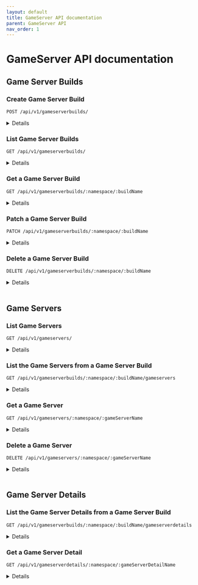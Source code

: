 ```yaml
---
layout: default
title: GameServer API documentation
parent: GameServer API
nav_order: 1
---
```


# GameServer API documentation

## Game Server Builds

### Create Game Server Build

```POST /api/v1/gameserverbuilds/```

<details markdown=block>

  Create a Game Server Build in the cluster.

  * **URL Params**

    None
  
  * **Body**

    ```js
    {
      apiVersion: "mps.playfab.com/v1alpha1",
      kind: "GameServerBuild",
      metadata: {
        name: string,
        namespace: string | undefined,
      },
      spec: {
        buildID: string,
        standingBy: number,
        max: number,
        portsToExpose: Array<number>,
        crashesToMarkUnhealthy: number | undefined,
        template: any
      },
      status: {
        currentActive: number,
        currentStandingBy: number,
        crashesCount: number,
        currentPending: number,
        currentInitializing: number,
        health: string,
        currentStandingByReadyDesired: string,
      }
    }
    ```
  
  * **Success Response**

    * **Code:** 200

      **Body:**

      ```js
      {
        apiVersion: "mps.playfab.com/v1alpha1",
        kind: "GameServerBuild",
        metadata: {
          name: string,
          namespace: string,
        },
        spec: {
          buildID: string,
          standingBy: number,
          max: number,
          portsToExpose: Array<number>,
          crashesToMarkUnhealthy: number | undefined,
          template: any
        },
        status: {
          currentActive: number,
          currentStandingBy: number,
          crashesCount: number,
          currentPending: number,
          currentInitializing: number,
          health: string,
          currentStandingByReadyDesired: string,
        }
      }
      ```
  
  * **Error Response**

    * **Code:** 400

      **Body:**

      ```js
      {"error": error message}
      ```
    
    OR

    * **Code:** 500

      **Body:**

      ```js
      {"error": error message}
      ```
  
</details>

### List Game Server Builds

```GET /api/v1/gameserverbuilds/```

<details  markdown=block>

  List all the Game Server Builds in the cluster.

  * **URL Params**

    None
  
  * **Body**

    None
  
  * **Success Response**

    * **Code:** 200

      **Body:**

      ```js
      [
        {
          apiVersion: "mps.playfab.com/v1alpha1",
          kind: "GameServerBuild",
          metadata: {
            name: string,
            namespace: string,
          },
          spec: {
            buildID: string,
            standingBy: number,
            max: number,
            portsToExpose: Array<number>,
            crashesToMarkUnhealthy: number | undefined,
            template: any
          },
          status: {
            currentActive: number,
            currentStandingBy: number,
            crashesCount: number,
            currentPending: number,
            currentInitializing: number,
            health: string,
            currentStandingByReadyDesired: string,
          }
        },
        ...
      ]
      ```
  
  * **Error Response**

    * **Code:** 500

      **Body:**

      ```js
      {"error": error message}
      ```
  
</details>

### Get a Game Server Build

```GET /api/v1/gameserverbuilds/:namespace/:buildName```

<details markdown=block>

  Get a single Game Server Build from the cluster.

  * **URL Params**

    * ```namespace```: the Kubernetes namespace of the Game Server Build

    * ```buildName```: the name of the Game Server Build

  * **Body**

    None
  
  * **Success Response**

    * **Code:** 200

      **Body:**

      ```js
      {
        apiVersion: "mps.playfab.com/v1alpha1",
        kind: "GameServerBuild",
        metadata: {
          name: string,
          namespace: string,
        },
        spec: {
          buildID: string,
          standingBy: number,
          max: number,
          portsToExpose: Array<number>,
          crashesToMarkUnhealthy: number | undefined,
          template: any
        },
        status: {
          currentActive: number,
          currentStandingBy: number,
          crashesCount: number,
          currentPending: number,
          currentInitializing: number,
          health: string,
          currentStandingByReadyDesired: string,
        }
      }
      ```
  
  * **Error Response**

    * **Code:** 404

      **Body:**

      ```js
      {"error": error message}
      ```

    OR

    * **Code:** 500

      **Body:**

      ```js
      {"error": error message}
      ```
  
</details>

### Patch a Game Server Build

```PATCH /api/v1/gameserverbuilds/:namespace/:buildName```

<details markdown=block>

  Patch the standingBy and max values of a Game Server Build from the cluster.

  * **URL Params**

    * ```namespace```: the Kubernetes namespace of the Game Server Build

    * ```buildName```: the name of the Game Server Build
    
  * **Body**

    ```js
    {
      "standingBy": int,
      "max": int
    }
    ```
  
  * **Success Response**

    * **Code:** 200

      **Body:**

      ```js
      {
        apiVersion: "mps.playfab.com/v1alpha1",
        kind: "GameServerBuild",
        metadata: {
          name: string,
          namespace: string,
        },
        spec: {
          buildID: string,
          standingBy: number,
          max: number,
          portsToExpose: Array<number>,
          crashesToMarkUnhealthy: number | undefined,
          template: any
        },
        status: {
          currentActive: number,
          currentStandingBy: number,
          crashesCount: number,
          currentPending: number,
          currentInitializing: number,
          health: string,
          currentStandingByReadyDesired: string,
        }
      }
      ```
  
  * **Error Response**

    * **Code:** 400

      **Body:**

      ```js
      {"error": error message}
      ```

    OR

    * **Code:** 404

      **Body:**

      ```js
      {"error": error message}
      ```

    OR

    * **Code:** 500

      **Body:**

      ```js
      {"error": error message}
      ```
  
</details>

### Delete a Game Server Build

```DELETE /api/v1/gameserverbuilds/:namespace/:buildName```

<details markdown=block>

  Delete a Game Server Build from the cluster.

  * **URL Params**

    * ```namespace```: the Kubernetes namespace of the Game Server Build

    * ```buildName```: the name of the Game Server Build
    
  * **Body**

    None
  
  * **Success Response**

    * **Code:** 200

      **Body:**

      ```js
      {"message": "Game server build deleted"}
      ```
  
  * **Error Response**

    * **Code:** 404

      **Body:**

      ```js
      {"error": error message}
      ```

    OR

    * **Code:** 500

      **Body:**

      ```js
      {"error": error message}
      ```
  
</details>

<br>

## Game Servers

### List Game Servers

```GET /api/v1/gameservers/```

<details markdown=block>

  List all the Game Servers in the cluster.

  * **URL Params**

    None
  
  * **Body**

    None
  
  * **Success Response**

    * **Code:** 200

      **Body:**

      ```js
      [
        {
          apiVersion: "mps.playfab.com/v1alpha1",
          kind: "GameServer",
          metadata: {
            name: string,
            namespace: string
          },
          status: {
            state: string,
            health: string,
            publicIP: string,
            ports: string,
            nodeName: string
          }
        },
        ...
      ]
      ```
  
  * **Error Response**

    * **Code:** 500

      **Body:**

      ```js
      {"error": error message}
      ```
  
</details>

### List the Game Servers from a Game Server Build

```GET /api/v1/gameserverbuilds/:namespace/:buildName/gameservers```

<details markdown=block>

  List the Game Servers owned by a specific Game Server Build.

  * **URL Params**

    * ```namespace```: the Kubernetes namespace of the Game Server Build

    * ```buildName```: the name of the Game Server Build
    
  * **Body**

    None
  
  * **Success Response**

    * **Code:** 200

      **Body:**

      ```js
      [
        {
          apiVersion: "mps.playfab.com/v1alpha1",
          kind: "GameServer",
          metadata: {
            name: string,
            namespace: string
          },
          status: {
            state: string,
            health: string,
            publicIP: string,
            ports: string,
            nodeName: string
          }
        },
        ...
      ]
      ```
  
  * **Error Response**

    * **Code:** 404

      **Body:**

      ```js
      {"error": error message}
      ```
    
    OR

    * **Code:** 500

      **Body:**

      ```js
      {"error": error message}
      ```
  
</details>

### Get a Game Server

```GET /api/v1/gameservers/:namespace/:gameServerName```

<details markdown=block>

  Get a single Game Server from the cluster.

  * **URL Params**

    * ```namespace```: the Kubernetes namespace of the Game Server

    * ```gameServerName```: the name of the Game Server

  * **Body**

    None
  
  * **Success Response**

    * **Code:** 200

      **Body:**

      ```js
      {
        apiVersion: "mps.playfab.com/v1alpha1",
        kind: "GameServer",
        metadata: {
          name: string,
          namespace: string
        },
        status: {
          state: string,
          health: string,
          publicIP: string,
          ports: string,
          nodeName: string
        }
      }
      ```
  
  * **Error Response**

    * **Code:** 404

      **Body:**

      ```js
      {"error": error message}
      ```

    OR

    * **Code:** 500

      **Body:**

      ```js
      {"error": error message}
      ```
  
</details>

### Delete a Game Server

```DELETE /api/v1/gameservers/:namespace/:gameServerName```

<details markdown=block>

  Delete a Game Server from the cluster.

  * **URL Params**

    * ```namespace```: the Kubernetes namespace of the Game Server

    * ```gameServerName```: the name of the Game Server

  * **Body**

    None
  
  * **Success Response**

    * **Code:** 200

      **Body:**

      ```js
      {"message": "Game server deleted"}
      ```
  
  * **Error Response**

    * **Code:** 404

      **Body:**

      ```js
      {"error": error message}
      ```
    
    OR

    * **Code:** 500

      **Body:**

      ```js
      {"error": error message}
      ```
  
</details>

<br>

## Game Server Details

### List the Game Server Details from a Game Server Build

```GET /api/v1/gameserverbuilds/:namespace/:buildName/gameserverdetails```

<details markdown=block>

  List the Game Server Details owned by a specific Game Server Build.

  * **URL Params**

    * ```namespace```: the Kubernetes namespace of the Game Server Build

    * ```buildName```: the name of the Game Server Build
    
  * **Body**

    None
  
  * **Success Response**

    * **Code:** 200

      **Body:**

      ```js
      {
        apiVersion: "mps.playfab.com/v1alpha1",
        kind: "GameServerDetail",
        metadata: {
          name: string,
          namespace: string
        },
        spec: {
          connectedPlayersCount: number,
          connectedPlayers: Array<string>
        }
      }
      ```
  
  * **Error Response**

    * **Code:** 404

      **Body:**

      ```js
      {"error": error message}
      ```
    
    OR

    * **Code:** 500

      **Body:**

      ```js
      {"error": error message}
      ```
  
</details>

### Get a Game Server Detail

```GET /api/v1/gameserverdetails/:namespace/:gameServerDetailName```

<details markdown=block>

  Get a single Game Server Detail from the cluster.

  * **URL Params**

    * ```namespace```: the Kubernetes namespace of the Game Server Detail

    * ```gameServerDetailName```: the name of the Game Server Detail

  * **Body**

    None
  
  * **Success Response**

    * **Code:** 200

      **Body:**

      ```js
      [
        {
          apiVersion: "mps.playfab.com/v1alpha1",
          kind: "GameServerDetail",
          metadata: {
            name: string,
            namespace: string
          },
          spec: {
            connectedPlayersCount: number,
            connectedPlayers: Array<string>
          }
        },
        ...
      ]
      ```
  
  * **Error Response**

    * **Code:** 404

      **Body:**

      ```js
      {"error": error message}
      ```
    
    OR

    * **Code:** 500

      **Body:**

      ```js
      {"error": error message}
      ```
  
</details>
